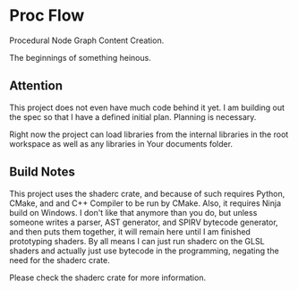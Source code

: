 # Proc Flow

Procedural Node Graph Content Creation.

The beginnings of something heinous.

## Attention

This project does not even have much code behind it yet. I am building out the spec so that I have a defined initial plan. Planning is necessary.

Right now the project can load libraries from the internal libraries in the root workspace as well as any libraries in Your documents folder.

## Build Notes

This project uses the shaderc crate, and because of such requires Python, CMake, and and C++ Compiler to be run by CMake. Also, it requires Ninja build on Windows. I don't like that anymore than you do, but unless someone writes a parser, AST generator, and SPIRV bytecode generator, and then puts them together, it will remain here until I am finished prototyping shaders. By all means I can just run shaderc on the GLSL shaders and actually just use bytecode in the programming, negating the need for the shaderc crate.

Please check the shaderc crate for more information.
